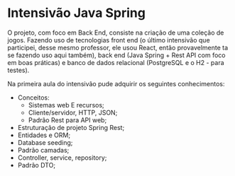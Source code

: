 
# Intensivão Java Spring

O projeto, com foco em Back End, consiste na criação de uma coleção de jogos. Fazendo uso de tecnologias front end (o último intensivão que participei, desse mesmo professor, ele usou React, então provavelmente ta se fazendo uso aqui também), back end (Java Spring + Rest API com foco em boas práticas) e banco de dados relacional (PostgreSQL e o H2 - para testes).

Na primeira aula do intensivão pude adquirir os seguintes conhecimentos:

- Conceitos:
    - Sistemas web E recursos;
    - Cliente/servidor, HTTP, JSON;
    - Padrão Rest para API web;
- Estruturação de projeto Spring Rest;
- Entidades e ORM;
- Database seeding;
- Padrão camadas;
- Controller, service, repository;
- Padrão DTO;

